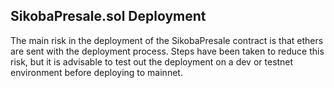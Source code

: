## SikobaPresale.sol Deployment

The main risk in the deployment of the SikobaPresale contract is that ethers are sent with the deployment process. Steps have been taken to reduce this risk, but it is advisable to test out the deployment on a dev or testnet environment before deploying to mainnet.

